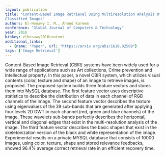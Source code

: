 ```yaml
---
layout: publication
title: "Content-Based Image Retrieval Using Multiresolution Analysis Of Shape-Based
Classified Images"
authors: El-Henawy I. M., Ahmed Kareem
conference: "Global Journal of Computers & Technology"
year: 2016
bibkey: elhenawy2016content
additional_links:
  - {name: "Paper", url: "https://arxiv.org/abs/1610.02509"}
tags: ['Image Retrieval']
---
```

Content-Based Image Retrieval (CBIR) systems have been widely used for a wide
range of applications such as Art collections, Crime prevention and Intellectual
property. In this paper, a novel CBIR system, which utilizes visual contents
(color, texture and shape) of an image to retrieve images, is proposed. The
proposed system builds three feature vectors and stores them into MySQL
database. The first feature vector uses descriptive statistics to describe the
distribution of data in each channel of RGB channels of the image. The second
feature vector describes the texture using eigenvalues of the 39 sub-bands that
are generated after applying four levels 2D DWT in each channel (red, green and
blue channels) of the image. These wavelets sub-bands perfectly describes the
horizontal, vertical and diagonal edges that exist in the multi-resolution
analysis of the image. The third feature vector describes the basic shapes that
exist in the skeletonization version of the black and white representation of
the image. Experimental results on a private MYSQL database that consists of
10000 images, using color, texture, shape and stored relevance feedbacks, showed
96.4% average correct retrieval rate in an efficient recovery time.
